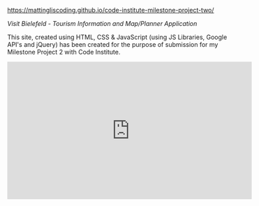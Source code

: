 https://mattingliscoding.github.io/code-institute-milestone-project-two/


*Visit Bielefeld - Tourism Information and Map/Planner Application*

This site, created using HTML, CSS & JavaScript (using JS Libraries, Google API's and jQuery) has been created for the purpose of submission for my Milestone Project 2 with Code Institute.

<iframe width="560" height="315" src="https://www.youtube.com/embed/TFkkqceeBgY" frameborder="0" allow="accelerometer; autoplay; clipboard-write; encrypted-media; gyroscope; picture-in-picture" allowfullscreen></iframe>
